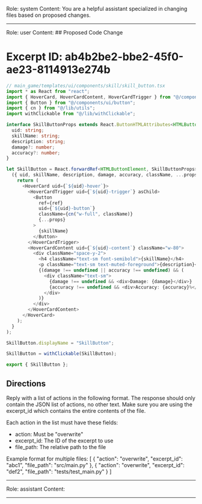 Role: system
Content: You are a helpful assistant specialized in changing files based on proposed changes.
__________________
Role: user
Content: ## Proposed Code Change
# Excerpt ID: ab4b2be2-bbe2-45f0-ae23-8114913e274b
```typescript
// main_game/templates/ui/components/skill/skill_button.tsx
import * as React from "react";
import { HoverCard, HoverCardContent, HoverCardTrigger } from "@/components/ui/hover-card";
import { Button } from "@/components/ui/button";
import { cn } from "@/lib/utils";
import withClickable from "@/lib/withClickable";

interface SkillButtonProps extends React.ButtonHTMLAttributes<HTMLButtonElement> {
  uid: string;
  skillName: string;
  description: string;
  damage?: number;
  accuracy?: number;
}

let SkillButton = React.forwardRef<HTMLButtonElement, SkillButtonProps>(
  ({ uid, skillName, description, damage, accuracy, className, ...props }, ref) => {
    return (
      <HoverCard uid={`${uid}-hover`}>
        <HoverCardTrigger uid={`${uid}-trigger`} asChild>
          <Button
            ref={ref}
            uid={`${uid}-button`}
            className={cn("w-full", className)}
            {...props}
          >
            {skillName}
          </Button>
        </HoverCardTrigger>
        <HoverCardContent uid={`${uid}-content`} className="w-80">
          <div className="space-y-2">
            <h4 className="text-sm font-semibold">{skillName}</h4>
            <p className="text-sm text-muted-foreground">{description}</p>
            {(damage !== undefined || accuracy !== undefined) && (
              <div className="text-sm">
                {damage !== undefined && <div>Damage: {damage}</div>}
                {accuracy !== undefined && <div>Accuracy: {accuracy}%</div>}
              </div>
            )}
          </div>
        </HoverCardContent>
      </HoverCard>
    );
  }
);

SkillButton.displayName = "SkillButton";

SkillButton = withClickable(SkillButton);

export { SkillButton };
```

## Directions
Reply with a list of actions in the following format. The response should only contain the JSON list of actions, no other text.
Make sure you are using the excerpt_id which contains the entire contents of the file.

Each action in the list must have these fields:
- action: Must be "overwrite"
- excerpt_id: The ID of the excerpt to use
- file_path: The relative path to the file

Example format for multiple files:
[
    {
        "action": "overwrite",
        "excerpt_id": "abc1",
        "file_path": "src/main.py"
    },
    {
        "action": "overwrite",
        "excerpt_id": "def2",
        "file_path": "tests/test_main.py"
    }
]
__________________
Role: assistant
Content: 
__________________
